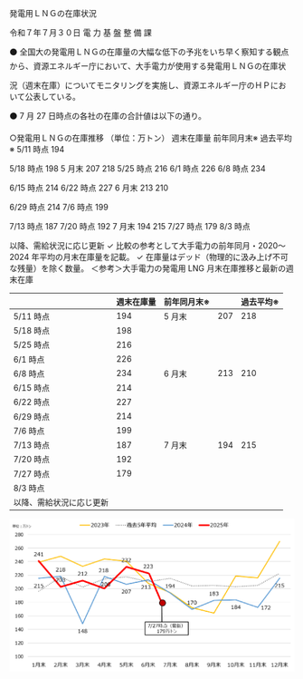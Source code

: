 発電用ＬＮＧの在庫状況

令和７年７月３０日
電  力  基 盤  整  備 課


⚫  全国大の発電用ＬＮＧの在庫量の大幅な低下の予兆をいち早く察知する観点
から、資源エネルギー庁において、大手電力が使用する発電用ＬＮＧの在庫状

況（週末在庫）についてモニタリングを実施し、資源エネルギー庁のＨＰにお
いて公表している。

⚫  7 月 27 日時点の各社の在庫の合計値は以下の通り。


○発電用ＬＮＧの在庫推移                                   （単位：万トン）
週末在庫量        前年同月末※          過去平均※
5/11 時点           194

5/18 時点           198
5 月末     207        218
5/25 時点           216
6/1 時点            226
6/8 時点            234

6/15 時点           214
6/22 時点           227       6 月末     213        210

6/29 時点           214
7/6 時点            199

7/13 時点           187
7/20 時点           192
7 月末     194        215
7/27 時点           179
8/3 時点

以降、需給状況に応じ更新
✓  比較の参考として大手電力の前年同月・2020～2024     年平均の月末在庫量を記載。
✓  在庫量はデッド（物理的に汲み上げ不可な残量）を除く数量。
＜参考＞大手電力の発電用        LNG 月末在庫推移と最新の週末在庫

|  | 週末在庫量 | 前年同月末※ |  | 過去平均※ |
| --- | --- | --- | --- | --- |
| 5/11 時点 | 194 | 5 月末 | 207 | 218 |
| 5/18 時点 | 198 |  |  |  |
| 5/25 時点 | 216 |  |  |  |
| 6/1 時点 | 226 |  |  |  |
| 6/8 時点 | 234 | 6 月末 | 213 | 210 |
| 6/15 時点 | 214 |  |  |  |
| 6/22 時点 | 227 |  |  |  |
| 6/29 時点 | 214 |  |  |  |
| 7/6 時点 | 199 |  |  |  |
| 7/13 時点 | 187 | 7 月末 | 194 | 215 |
| 7/20 時点 | 192 |  |  |  |
| 7/27 時点 | 179 |  |  |  |
| 8/3 時点 |  |  |  |  |
| 以降、需給状況に応じ更新 |  |  |  |  |

![Figure 001](denryoku_LNG_stock_20250730_001.png)